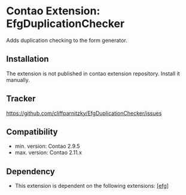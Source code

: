 Contao Extension: EfgDuplicationChecker
=======================================

Adds duplication checking to the form generator.


Installation
------------

The extension is not published in contao extension repository. Install it manually.


Tracker
-------

https://github.com/cliffparnitzky/EfgDuplicationChecker/issues


Compatibility
-------------

- min. version: Contao 2.9.5
- max. version: Contao 2.11.x


Dependency
----------

- This extension is dependent on the following extensions: [[efg]](http://contao.org/de/extension-list/view/efg.de.html)